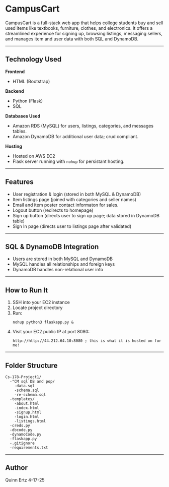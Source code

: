 # CampusCart

CampusCart is a full-stack web app that helps college students buy and sell used items like textbooks, furniture, clothes, and electronics. It offers a streamlined experience for signing up, browsing listings, messaging sellers, and manages item and user data with both SQL and DynamoDB.

---

## Technology Used 

**Frontend**
- HTML (Bootstrap)

**Backend**
- Python (Flask)
- SQL

**Databases Used**
- Amazon RDS (MySQL) for users, listings, categories, and messages tables.
- Amazon DynamoDB for additional user data; crud compliant.

**Hosting**
- Hosted on AWS EC2
- Flask server running with `nohup` for persistant hosting.

---

## Features

- User registration & login (stored in both MySQL & DynamoDB)
- Item listings page (joined with categories and seller names)
- Email and item poster contact informaton for sales.
- Logout button (redirects to homepage)
- Sign up button (directs user to sign up page; data stored in DynamoDB table)
- Sign In page (directs user to listings page after validated)

---

## SQL & DynamoDB Integration

- Users are stored in both MySQL and DynamoDB
- MySQL handles all relationships and foreign keys
- DynamoDB handles non-relational user info

---

## How to Run It

1. SSH into your EC2 instance
2. Locate project directory
3. Run:
   ```
   nohup python3 flaskapp.py &
   ```
4. Visit your EC2 public IP at port 8080:
   ```
   http://http://44.212.64.10:8080 ; this is what it is hosted on for me!
   ```

---

## Folder Structure

```
Cs-178-Project1/
  -"CM sql DB and pop/
    -data.sql
    -schema.sql
    -re-schema.sql
  -templates/
    -about.html
    -index.html
    -signup.html
    -login.html
    -listings.html
  -creds.py
  -dbcode.py
  -dynamoCode.py
  -flaskapp.py
  -.gitignore
  -requirements.txt
```
---

## Author
Quinn Ertz
4-17-25


